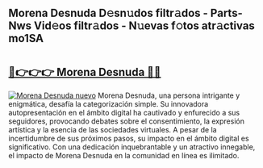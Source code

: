 ## Morena Desnuda D𝚎sn𝚞dos filtr𝚊dos - Parts-Nws Vid𝚎os filtr𝚊dos - N𝚞evas f𝚘tos atr𝚊ctivas mo1SA

# <h2><a href="http://mb8zjeb.tromn.icu/?c=Morena+Desnuda">🔗👉👉👉 Morena Desnuda 🔗🔗</a></h2>

[![Morena Desnuda nuevo](https://i.imgur.com/pEAQMta.gif)](http://mb8zjeb.tromn.icu/?c=Morena+Desnuda)
Morena Desnuda, una persona intrigante y enigmática, desafía la categorización simple. Su innovadora autopresentación en el ámbito digital ha cautivado y enfurecido a sus seguidores, provocando debates sobre el consentimiento, la expresión artística y la esencia de las sociedades virtuales. A pesar de la incertidumbre de sus próximos pasos, su impacto en el ámbito digital es significativo. Con una dedicación inquebrantable y un atractivo innegable, el impacto de Morena Desnuda en la comunidad en línea es ilimitado.
